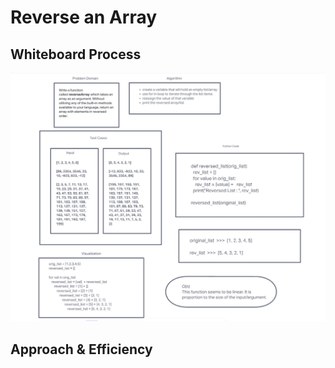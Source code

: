 # Reverse an Array
<!-- Description of the challenge -->

## Whiteboard Process
<!-- Embedded whiteboard image -->
![Array_Reverse](./array_reverse.jpg)

## Approach & Efficiency
<!-- What approach did you take? Discuss Why. What is the Big O space/time for this approach? -->
